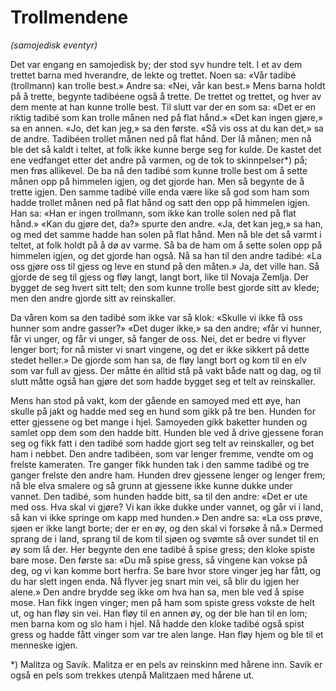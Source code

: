 # Trollmendene

_(samojedisk eventyr)_

Det var engang en samojedisk by; der stod syv hundre telt. I et av dem trettet barna med hverandre, de lekte og trettet. Noen sa: «Vår tadibé (trollmann) kan trolle best.» Andre sa: «Nei, vår kan best.» Mens barna holdt på å trette, begynte tadibéene også å trette. De trettet og trettet, og hver av dem mente at han kunne trolle best. Til slutt var der en som sa: «Det er en riktig tadibé som kan trolle månen ned på flat hånd.» «Det kan ingen gjøre,» sa en annen. «Jo, det kan jeg,» sa den første. «Så vis oss at du kan det,» sa de andre. Tadibéen trollet månen ned på flat hånd. Der lå månen; men nå ble det så kaldt i teltet, at folk ikke kunne berge seg for kulde. De kastet det ene vedfanget etter det andre på varmen, og de tok to skinnpelser\*) på; men frøs allikevel. De ba nå den tadibé som kunne trolle best om å sette månen opp på himmelen igjen, og det gjorde han. Men så begynte de å trette igjen. Den samme tadibé ville enda være like så god som ham som hadde trollet månen ned på flat hånd og satt den opp på himmelen igjen. Han sa: «Han er ingen trollmann, som ikke kan trolle solen ned på flat hånd.» «Kan du gjøre det, da?» spurte den andre. «Ja, det kan jeg,» sa han, og med det samme hadde han solen på flat hånd. Men nå ble det så varmt i teltet, at folk holdt på å dø av varme. Så ba de ham om å sette solen opp på himmelen igjen, og det gjorde han også. Nå sa han til den andre tadibé: «La oss gjøre oss til gjess og leve en stund på den måten.» Ja, det ville han. Så gjorde de seg til gjess og fløy langt, langt bort, like til Novaja Zemlja. Der bygget de seg hvert sitt telt; den som kunne trolle best gjorde sitt av klede; men den andre gjorde sitt av reinskaller.

Da våren kom sa den tadibé som ikke var så klok: «Skulle vi ikke få oss hunner som andre gasser?» «Det duger ikke,» sa den andre; «får vi hunner, får vi unger, og får vi unger, så fanger de oss. Nei, det er bedre vi flyver lenger bort; for nå mister vi snart vingene, og det er ikke sikkert på dette stedet heller.» De gjorde som han sa, de fløy langt bort og kom til en elv som var full av gjess. Der måtte én alltid stå på vakt både natt og dag, og til slutt måtte også han gjøre det som hadde bygget seg et telt av reinskaller.

Mens han stod på vakt, kom der gående en samoyed med ett øye, han skulle på jakt og hadde med seg en hund som gikk på tre ben. Hunden for etter gjessene og bet mange i hjel. Samoyeden gikk baketter hunden og samlet opp dem som den hadde bitt. Hunden ble ved å drive gjessene foran seg og fikk fatt i den tadibé som hadde gjort seg telt av reinskaller, og bet ham i nebbet. Den andre tadibéen, som var lenger fremme, vendte om og frelste kameraten. Tre ganger fikk hunden tak i den samme tadibé og tre ganger frelste den andre ham. Hunden drev gjessene lenger og lenger frem; nå ble elva smalere og så grunn at gjessene ikke kunne dukke under vannet. Den tadibé, som hunden hadde bitt, sa til den andre: «Det er ute med oss. Hva skal vi gjøre? Vi kan ikke dukke under vannet, og går vi i land, så kan vi ikke springe om kapp med hunden.» Den andre sa: «La oss prøve, sjøen er ikke langt borte; der er en øy, og den skal vi forsøke å nå.» Dermed sprang de i land, sprang til de kom til sjøen og svømte så over sundet til en øy som lå der. Her begynte den ene tadibé å spise gress; den kloke spiste bare mose. Den første sa: «Du må spise gress, så vingene kan vokse på deg, og vi kan komme bort herfra. Se bare hvor store vinger jeg har fått, og du har slett ingen enda. Nå flyver jeg snart min vei, så blir du igjen her alene.» Den andre brydde seg ikke om hva han sa, men ble ved å spise mose. Han fikk ingen vinger; men på ham som spiste gress vokste de helt ut, og han fløy sin vei. Han fløy til en annen øy, og der ble han til en lom; men barna kom og slo ham i hjel. Nå hadde den kloke tadibé også spist gress og hadde fått vinger som var tre alen lange. Han fløy hjem og ble til et menneske igjen.

\*) Malitza og Savik. Malitza er en pels av reinskinn med hårene inn. Savik er også en pels som trekkes utenpå Malitzaen med hårene ut.
